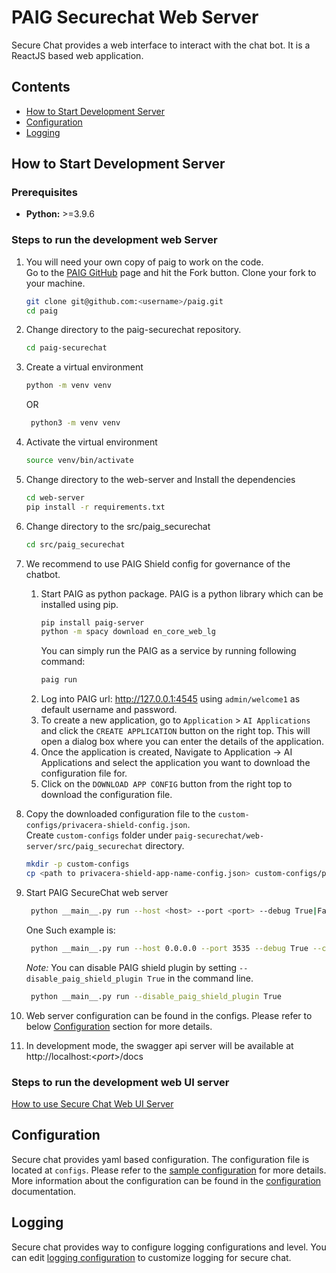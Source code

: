 # PAIG Securechat Web Server

Secure Chat provides a web interface to interact with the chat bot. It is a ReactJS based web application.

## Contents
- [How to Start Development Server](#developmentserver)
- [Configuration](#configuration)
- [Logging](#logging)

## How to Start Development Server <a name="developmentserver"></a>
### Prerequisites
* **Python:** >=3.9.6

### Steps to run the development web Server
1. You will need your own copy of paig to work on the code. 
<br>Go to the [PAIG GitHub](https://github.com/privacera/paig) page and hit the Fork button. Clone your fork to your machine.
   ```bash
   git clone git@github.com:<username>/paig.git
   cd paig
   ```
2. Change directory to the paig-securechat repository.
    ```bash
    cd paig-securechat
    ```
3. Create a virtual environment
    ```bash
    python -m venv venv
    ```
   OR
   ```bash
    python3 -m venv venv
    ```
4. Activate the virtual environment
    ```bash
    source venv/bin/activate
    ```
5. Change directory to the web-server and Install the dependencies
    ```bash
    cd web-server
    pip install -r requirements.txt
    ```
6. Change directory to the src/paig_securechat
    ```bash
    cd src/paig_securechat
    ```
7. We recommend to use PAIG Shield config for governance of the chatbot. 
   1. Start PAIG as python package. PAIG is a python library which can be installed using pip.
      ```bash
      pip install paig-server
      python -m spacy download en_core_web_lg
      ```
      You can simply run the PAIG as a service by running following command:
        ```bash
        paig run
        ```
   2. Log into PAIG url: http://127.0.0.1:4545 using `admin/welcome1` as default username and password.
   3. To create a new application, go to `Application` > `AI Applications` and click the `CREATE APPLICATION` button on the right top. This will open a dialog box where you can enter the details of the application. 
   4. Once the application is created, Navigate to Application -> AI Applications and select the application you want to download the configuration file for. 
   5. Click on the `DOWNLOAD APP CONFIG` button from the right top to download the configuration file. 

8. Copy the downloaded configuration file to the `custom-configs/privacera-shield-config.json`.
   <br> Create `custom-configs` folder under `paig-securechat/web-server/src/paig_securechat` directory.
   ```bash
   mkdir -p custom-configs
   cp <path to privacera-shield-app-name-config.json> custom-configs/privacera-shield-config.json
   ```

9. Start PAIG SecureChat web server
   ```bash
    python __main__.py run --host <host> --port <port> --debug True|False --config_path <path to config folder> --openai_api_key <openai api key>
   ```
   One Such example is:
   ```bash
    python __main__.py run --host 0.0.0.0 --port 3535 --debug True --config_path configs --openai_api_key <openai api key>
   ```
   _Note:_ You can disable PAIG shield plugin by setting `--disable_paig_shield_plugin True` in the command line.
   ```bash
    python __main__.py run --disable_paig_shield_plugin True
   ```
   
10. Web server configuration can be found in the configs. Please refer to below [Configuration](#configuration) section for more details. 
11. In development mode, the swagger api server will be available at http://localhost:<_port_>/docs

### Steps to run the development web UI server
[How to use Secure Chat Web UI Server](../web-ui/README.md)


## Configuration <a name="configuration"></a>
Secure chat provides yaml based configuration. The configuration file is located at `configs`. 
Please refer to the [sample configuration](src/paig_securechat/configs/default_config.yaml) for more details.
More information about the configuration can be found in the [configuration](../README.md#configuration-a-nameconfigurationa) documentation.


## Logging <a name="logging"></a>
Secure chat provides way to configure logging configurations and level.
You can edit [logging configuration](src/paig_securechat/configs/logging.ini) to customize logging for secure chat.
